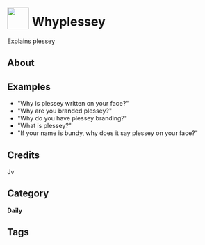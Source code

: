 # <img src="https://raw.githack.com/FortAwesome/Font-Awesome/master/svgs/solid/robot.svg" card_color="#22A7F0" width="50" height="50" style="vertical-align:bottom"/> Whyplessey
Explains plessey

## About


## Examples
* "Why is plessey written on your face?"
* "Why are you branded plessey?"
* "Why do you have plessey branding?"
* "What is plessey?"
* "If your name is bundy, why does it say plessey on your face?"

## Credits
Jv

## Category
**Daily**

## Tags

